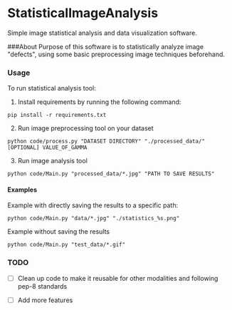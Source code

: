 # StatisticalImageAnalysis
Simple image statistical analysis and data visualization software.

###About
Purpose of this software is to statistically analyze image "defects", using some basic preprocessing image techniques beforehand.

### Usage

To run statistical analysis tool:

1. Install requirements by running the following command:
```
pip install -r requirements.txt
```

2. Run image preprocessing tool on your dataset

```
python code/process.py "DATASET DIRECTORY" "./processed_data/" [OPTIONAL] VALUE_OF_GAMMA
```

3. Run image analysis tool
```
python code/Main.py "processed_data/*.jpg" "PATH TO SAVE RESULTS"

```

#### Examples

Example with directly saving the results to a specific path:

```
python code/Main.py "data/*.jpg" "./statistics_%s.png"
```

Example without saving the results

```
python code/Main.py "test_data/*.gif"
```


### TODO

- [ ] Clean up code to make it reusable for other modalities and following pep-8 standards
- [ ] Add more features


